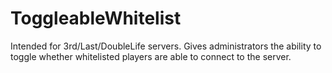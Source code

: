 # ToggleableWhitelist
Intended for 3rd/Last/DoubleLife servers. Gives administrators the ability to toggle whether whitelisted players are able to connect to the server.
